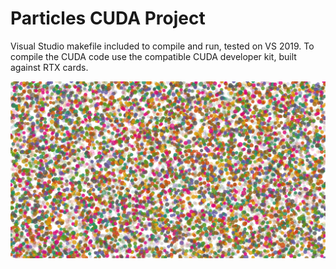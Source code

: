 # Particles CUDA Project

Visual Studio makefile included to compile and run, tested on VS 2019. To compile the CUDA code use the compatible CUDA developer kit, built against RTX cards.

![output](output.png)
